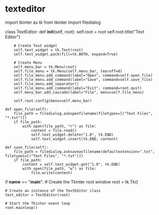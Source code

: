 # texteditor
import tkinter as tk
from tkinter import filedialog

class TextEditor:
    def __init__(self, root):
        self.root = root
        self.root.title("Text Editor")

        # Create Text widget
        self.text_widget = tk.Text(root)
        self.text_widget.pack(fill=tk.BOTH, expand=True)

        # Create Menu
        self.menu_bar = tk.Menu(root)
        self.file_menu = tk.Menu(self.menu_bar, tearoff=0)
        self.file_menu.add_command(label="Open", command=self.open_file)
        self.file_menu.add_command(label="Save", command=self.save_file)
        self.file_menu.add_separator()
        self.file_menu.add_command(label="Exit", command=root.quit)
        self.menu_bar.add_cascade(label="File", menu=self.file_menu)

        self.root.config(menu=self.menu_bar)

    def open_file(self):
        file_path = filedialog.askopenfilename(filetypes=[("Text Files", "*.txt")])
        if file_path:
            with open(file_path, "r") as file:
                content = file.read()
                self.text_widget.delete("1.0", tk.END)
                self.text_widget.insert(tk.END, content)

    def save_file(self):
        file_path = filedialog.asksaveasfilename(defaultextension=".txt", filetypes=[("Text Files", "*.txt")])
        if file_path:
            content = self.text_widget.get("1.0", tk.END)
            with open(file_path, "w") as file:
                file.write(content)

if __name__ == "__main__":
    # Create the Tkinter root window
    root = tk.Tk()

    # Create an instance of the TextEditor class
    text_editor = TextEditor(root)

    # Start the Tkinter event loop
    root.mainloop()

